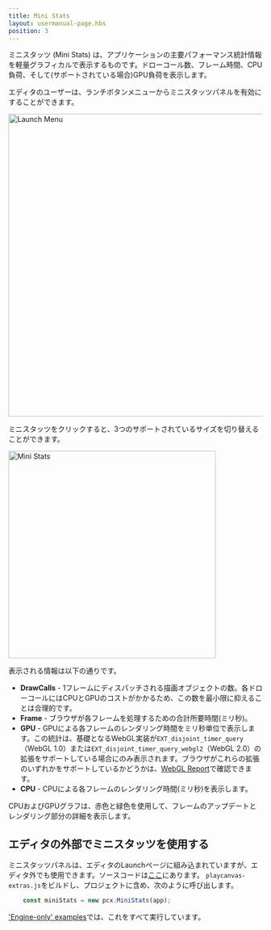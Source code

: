 ```yaml
---
title: Mini Stats
layout: usermanual-page.hbs
position: 3
---
```


ミニスタッツ (Mini Stats) は、アプリケーションの主要パフォーマンス統計情報を軽量グラフィカルで表示するものです。ドローコール数、フレーム時間、CPU負荷、そして(サポートされている場合)GPU負荷を表示します。

エディタのユーザーは、ランチボタンメニューからミニスタッツパネルを有効にすることができます。

<img loading="lazy" alt="Launch Menu" width="600" src="/images/user-manual/optimization/mini-stats/launch-menu-mini-stats.png" />

ミニスタッツをクリックすると、3つのサポートされているサイズを切り替えることができます。

<img loading="lazy" alt="Mini Stats" width="411" src="/images/user-manual/optimization/mini-stats/mini-stats.gif" />

表示される情報は以下の通りです。

* **DrawCalls** - 1フレームにディスパッチされる描画オブジェクトの数。各ドローコールにはCPUとGPUのコストがかかるため、この数を最小限に抑えることは合理的です。
* **Frame** - ブラウザが各フレームを処理するための合計所要時間(ミリ秒)。
* **GPU** - GPUによる各フレームのレンダリング時間をミリ秒単位で表示します。この統計は、基礎となるWebGL実装が`EXT_disjoint_timer_query`（WebGL 1.0）または`EXT_disjoint_timer_query_webgl2`（WebGL 2.0）の拡張をサポートしている場合にのみ表示されます。ブラウザがこれらの拡張のいずれかをサポートしているかどうかは、[WebGL Report][1]で確認できます。
* **CPU** - CPUによる各フレームのレンダリング時間(ミリ秒)を表示します。

CPUおよびGPUグラフは、赤色と緑色を使用して、フレームのアップデートとレンダリング部分の詳細を表示します。

## エディタの外部でミニスタッツを使用する

ミニスタッツパネルは、エディタのLaunchページに組み込まれていますが、エディタ外でも使用できます。ソースコードは[ここ][2]にあります。 `playcanvas-extras.js`をビルドし、プロジェクトに含め、次のように呼び出します。

```javascript
    const miniStats = new pcx.MiniStats(app);
```

['Engine-only' examples][3]では、これをすべて実行しています。

[1]: https://webglreport.com/
[2]: https://github.com/playcanvas/engine/tree/master/extras/mini-stats
[3]: https://playcanvas.github.io/
